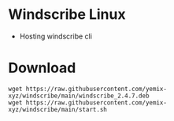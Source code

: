 # Windscribe Linux
- Hosting windscribe cli
# Download
```wget https://raw.githubusercontent.com/yemix-xyz/windscribe/main/windscribe_2.4.7.deb``` <br />
```wget https://raw.githubusercontent.com/yemix-xyz/windscribe/main/start.sh``` <br />
